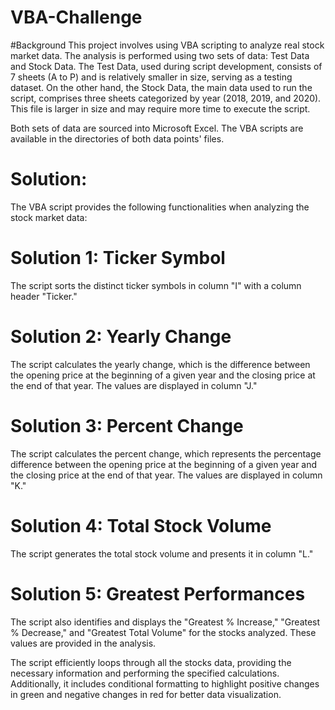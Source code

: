 # VBA-Challenge

#Background
This project involves using VBA scripting to analyze real stock market data. The analysis is performed using two sets of data: Test Data and Stock Data. The Test Data, used during script development, consists of 7 sheets (A to P) and is relatively smaller in size, serving as a testing dataset. On the other hand, the Stock Data, the main data used to run the script, comprises three sheets categorized by year (2018, 2019, and 2020). This file is larger in size and may require more time to execute the script.

Both sets of data are sourced into Microsoft Excel. The VBA scripts are available in the directories of both data points' files.

# Solution:

The VBA script provides the following functionalities when analyzing the stock market data:

# Solution 1: Ticker Symbol
The script sorts the distinct ticker symbols in column "I" with a column header "Ticker."

# Solution 2: Yearly Change
The script calculates the yearly change, which is the difference between the opening price at the beginning of a given year and the closing price at the end of that year. The values are displayed in column "J."

# Solution 3: Percent Change
The script calculates the percent change, which represents the percentage difference between the opening price at the beginning of a given year and the closing price at the end of that year. The values are displayed in column "K."

# Solution 4: Total Stock Volume
The script generates the total stock volume and presents it in column "L."

# Solution 5: Greatest Performances
The script also identifies and displays the "Greatest % Increase," "Greatest % Decrease," and "Greatest Total Volume" for the stocks analyzed. These values are provided in the analysis.

The script efficiently loops through all the stocks data, providing the necessary information and performing the specified calculations. Additionally, it includes conditional formatting to highlight positive changes in green and negative changes in red for better data visualization.
